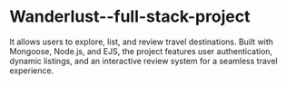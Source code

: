 # Wanderlust--full-stack-project
 It allows users to explore, list, and review travel destinations. Built with Mongoose, Node.js, and EJS, the project features user authentication, dynamic listings, and an interactive review system for a seamless travel experience.
